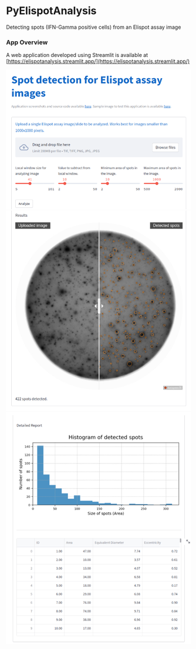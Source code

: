 # PyElispotAnalysis
Detecting spots (IFN-Gamma positive cells) from an Elispot assay image

### App Overview

A web application developed using Streamlit is available at [https://elispotanalysis.streamlit.app/](https://elispotanalysis.streamlit.app/)

![alt text](https://github.com/ajinkya-kulkarni/PyElispotAnalysis/blob/main/AppImage1.png)
![alt text](https://github.com/ajinkya-kulkarni/PyElispotAnalysis/blob/main/AppImage2.png)
![alt text](https://github.com/ajinkya-kulkarni/PyElispotAnalysis/blob/main/AppImage3.png)
